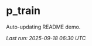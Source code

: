 # p_train

Auto-updating README demo.

<!--START_SECTION:status-->
_Last run: 2025-09-18 06:30 UTC_
<!--END_SECTION:status-->





















































































































































































































































































































































































































































































































































































































































































